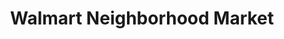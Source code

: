 ---
title: "Walmart Neighborhood Market"
url: /garland/walmart-neighborhood-market-south-garland-avenue/
shop: Supermarkt
---